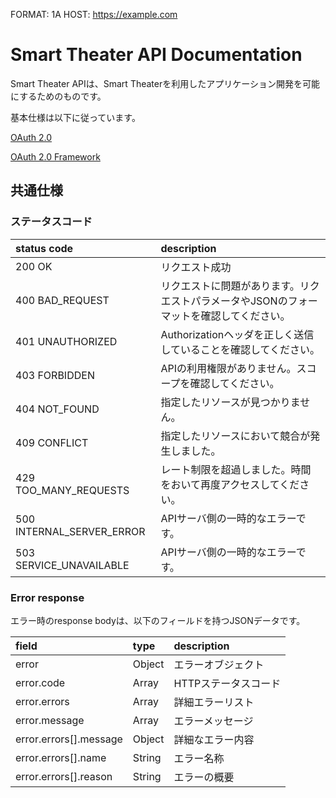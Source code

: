 FORMAT: 1A
HOST: https://example.com

# Smart Theater API Documentation

Smart Theater APIは、Smart Theaterを利用したアプリケーション開発を可能にするためのものです。

基本仕様は以下に従っています。

[OAuth 2.0](https://oauth.net/2/)

[OAuth 2.0 Framework](http://tools.ietf.org/html/rfc6749)

## 共通仕様

### ステータスコード

| status code               | description                                                                              |
| :------------------------ | :--------------------------------------------------------------------------------------- |
| 200 OK                    | リクエスト成功                                                                           |
| 400 BAD_REQUEST           | リクエストに問題があります。リクエストパラメータやJSONのフォーマットを確認してください。 |
| 401 UNAUTHORIZED          | Authorizationヘッダを正しく送信していることを確認してください。                          |
| 403 FORBIDDEN             | APIの利用権限がありません。スコープを確認してください。                                  |
| 404 NOT_FOUND             | 指定したリソースが見つかりません。                                                       |
| 409 CONFLICT              | 指定したリソースにおいて競合が発生しました。                                             |
| 429 TOO_MANY_REQUESTS     | レート制限を超過しました。時間をおいて再度アクセスしてください。                         |
| 500 INTERNAL_SERVER_ERROR | APIサーバ側の一時的なエラーです。                                                        |
| 503 SERVICE_UNAVAILABLE   | APIサーバ側の一時的なエラーです。                                                        |

### Error response

エラー時のresponse bodyは、以下のフィールドを持つJSONデータです。

| field                  | type   | description          |
| :--------------------- | :----- | :------------------- |
| error                  | Object | エラーオブジェクト   |
| error.code             | Array  | HTTPステータスコード |
| error.errors           | Array  | 詳細エラーリスト     |
| error.message          | Array  | エラーメッセージ     |
| error.errors[].message | Object | 詳細なエラー内容     |
| error.errors[].name    | String | エラー名称           |
| error.errors[].reason  | String | エラーの概要         |
